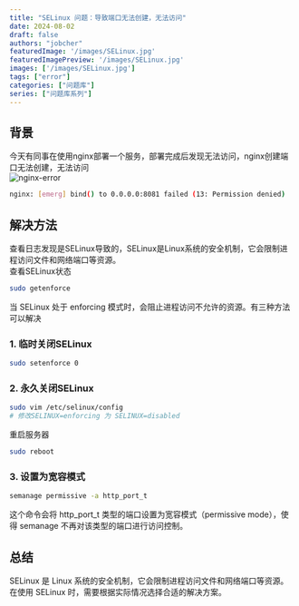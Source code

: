 ```yaml
---
title: "SELinux 问题：导致端口无法创建，无法访问"
date: 2024-08-02
draft: false
authors: "jobcher"
featuredImage: '/images/SELinux.jpg'
featuredImagePreview: '/images/SELinux.jpg'
images: ['/images/SELinux.jpg']
tags: ["error"]
categories: ["问题库"]
series: ["问题库系列"]
---
```

## 背景
今天有同事在使用nginx部署一个服务，部署完成后发现无法访问，nginx创建端口无法创建，无法访问  
![nginx-error](/images/selinux-error-1.png)  
```sh
nginx: [emerg] bind() to 0.0.0.0:8081 failed (13: Permission denied)
```

## 解决方法
查看日志发现是SELinux导致的，SELinux是Linux系统的安全机制，它会限制进程访问文件和网络端口等资源。  
查看SELinux状态
```sh
sudo getenforce
```
当 SELinux 处于 enforcing 模式时，会阻止进程访问不允许的资源。有三种方法可以解决

### 1. 临时关闭SELinux
```sh
sudo setenforce 0
```
### 2. 永久关闭SELinux
```sh
sudo vim /etc/selinux/config
# 修改SELINUX=enforcing 为 SELINUX=disabled
```
重启服务器
```sh
sudo reboot
```
### 3. 设置为宽容模式
```sh
semanage permissive -a http_port_t
```
这个命令会将 http_port_t 类型的端口设置为宽容模式（permissive mode），使得 semanage 不再对该类型的端口进行访问控制。  
## 总结
 SELinux 是 Linux 系统的安全机制，它会限制进程访问文件和网络端口等资源。在使用 SELinux 时，需要根据实际情况选择合适的解决方案。

